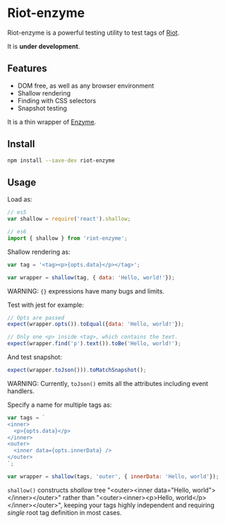 Riot-enzyme
===========

Riot-enzyme is a powerful testing utility to test tags of [Riot](http://riotjs.com/).

It is **under development**.

Features
--------

- DOM free, as well as any browser environment
- Shallow rendering
- Finding with CSS selectors
- Snapshot testing

It is a thin wrapper of [Enzyme](http://airbnb.io/enzyme/).

Install
-------

```sh
npm install --save-dev riot-enzyme
```

Usage
-----

Load as:

```js
// es5
var shallow = require('react').shallow;

// es6
import { shallow } from 'riot-enzyme';
```

Shallow rendering as:

```js
var tag = '<tag><p>{opts.data}</p></tag>';

var wrapper = shallow(tag, { data: 'Hello, world!'});
```

WARNING: `{}` expressions have many bugs and limits.

Test with jest for example:

```js
// Opts are passed
expect(wrapper.opts()).toEqual({data: 'Hello, world!'});

// Only one <p> inside <tag>, which contains the text.
expect(wrapper.find('p').text()).toBe('Hello, world!');
```

And test snapshot:

```js
expect(wrapper.toJson())).toMatchSnapshot();
```

WARNING: Currently, `toJson()` emits all the attributes including event handlers.

Specify a name for multiple tags as:

```js
var tags = `
<inner>
  <p>{opts.data}</p>
</inner>
<outer>
  <inner data={opts.innerData} />
</outer>
`;

var wrapper = shallow(tags, 'outer', { innerData: 'Hello, world'});
```

`shallow()` constructs *shallow* tree "&lt;outer&gt;&lt;inner data=&quot;Hello, world&quot;&gt;&lt;/inner&gt;&lt;/outer&gt;" rather than "&lt;outer&gt;&lt;inner&gt;&lt;p&gt;Hello, world&lt;/p&gt;&lt;/inner&gt;&lt;/outer&gt;",
keeping your tags highly independent and requiring *single* root tag definition in most cases.
